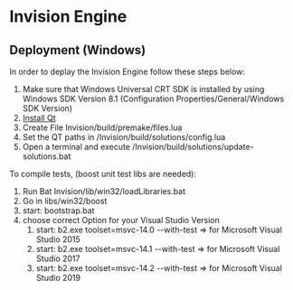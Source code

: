 # Invision Engine

## Deployment (Windows)

In order to deplay the Invision Engine follow these steps below:
1. Make sure that Windows Universal CRT SDK is installed by using Windows SDK Version 8.1 (Configuration Properties/General/Windows SDK Version)
1. [Install Qt](https://www.qt.io)
1. Create File Invision/build/premake/files.lua
1. Set the QT paths in  /Invision/build/solutions/config.lua
1. Open a terminal and execute /Invision/build/solutions/update-solutions.bat


To compile tests, (boost unit test libs are needed):
1. Run Bat Invision/lib/win32/loadLibraries.bat
1. Go in libs/win32/boost
1. start: bootstrap.bat
1. choose correct Option for your Visual Studio Version
    1. start: b2.exe toolset=msvc-14.0 --with-test => for Microsoft Visual Studio 2015
    1. start: b2.exe toolset=msvc-14.1 --with-test => for Microsoft Visual Studio 2017
    1. start: b2.exe toolset=msvc-14.2 --with-test => for Microsoft Visual Studio 2019


